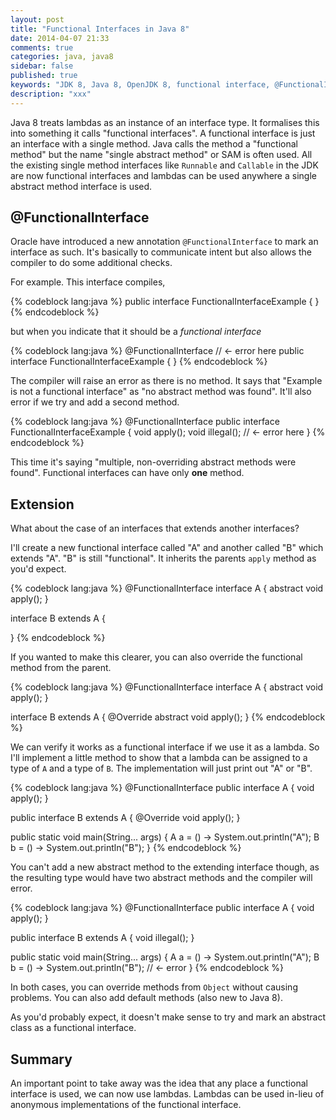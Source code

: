 ```yaml
---
layout: post
title: "Functional Interfaces in Java 8"
date: 2014-04-07 21:33
comments: true
categories: java, java8
sidebar: false
published: true
keywords: "JDK 8, Java 8, OpenJDK 8, functional interface, @FunctionalInterface, lambda"
description: "xxx"
---
```


Java 8 treats lambdas as an instance of an interface type. It formalises this into something it calls "functional interfaces". A functional interface is just an interface with a single method. Java calls the method a "functional method" but the name "single abstract method" or SAM is often used. All the existing single method interfaces like `Runnable` and `Callable` in the JDK are now functional interfaces and lambdas can be used anywhere a single abstract method interface is used.

<!-- more -->

## @FunctionalInterface

Oracle have introduced a new annotation `@FunctionalInterface` to mark an interface as such. It's basically to communicate intent but also allows the compiler to do some additional checks.

For example. This interface compiles,

{% codeblock lang:java %}
public interface FunctionalInterfaceExample {
}
{% endcodeblock %}

but when you indicate that it should be a _functional interface_

{% codeblock lang:java %}
@FunctionalInterface // <- error here
public interface FunctionalInterfaceExample {
}
{% endcodeblock %}

The compiler will raise an error as there is no method. It says that "Example is not a functional interface" as "no abstract method was found". It'll also error if we try and add a second method.

{% codeblock lang:java %}
@FunctionalInterface
public interface FunctionalInterfaceExample {
    void apply();
    void illegal();    // <- error here
}
{% endcodeblock %}

This time it's saying "multiple, non-overriding abstract methods were found". Functional interfaces can have only **one** method.


## Extension

What about the case of an interfaces that extends another interfaces?

I'll create a new functional interface called "A" and another called "B" which extends "A". "B" is still "functional". It inherits the parents `apply` method as you'd expect.

{% codeblock lang:java %}
@FunctionalInterface
interface A {
    abstract void apply();
}

interface B extends A {

}
{% endcodeblock %}


If you wanted to make this clearer, you can also override the functional method from the parent.

{% codeblock lang:java %}
@FunctionalInterface
interface A {
    abstract void apply();
}

interface B extends A {
    @Override
    abstract void apply();
}
{% endcodeblock %}


We can verify it works as a functional interface if we use it as a lambda. So I'll implement a little method to show that a lambda can be assigned to a type of `A` and a type of `B`. The implementation will just print out "A" or "B".

{% codeblock lang:java %}
@FunctionalInterface
public interface A {
    void apply();
}

public interface B extends A {
    @Override
    void apply();
}

public static void main(String... args) {
    A a = () -> System.out.println("A");
    B b = () -> System.out.println("B");
}
{% endcodeblock %}

You can't add a new abstract method to the extending interface though, as the resulting type would have two abstract methods and the compiler will error.

{% codeblock lang:java %}
@FunctionalInterface
public interface A {
    void apply();
}

public interface B extends A {
    void illegal();
}

public static void main(String... args) {
    A a = () -> System.out.println("A");
    B b = () -> System.out.println("B");    // <- error
}
{% endcodeblock %}


In both cases, you can override methods from `Object` without causing problems. You can also add default methods (also new to Java 8).

As you'd probably expect, it doesn't make sense to try and mark an abstract class as a functional interface.


## Summary

An important point to take away was the idea that any place a functional interface is used, we can now use lambdas. Lambdas can be used in-lieu of anonymous implementations of the functional interface.

